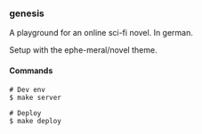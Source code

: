 ### genesis

A playground for an online sci-fi novel. In german.

Setup with the ephe-meral/novel theme.

#### Commands
```
# Dev env
$ make server

# Deploy
$ make deploy
```
